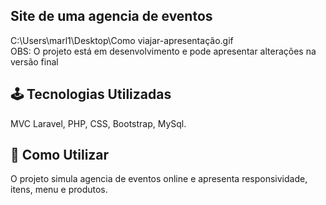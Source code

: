 <h2>Site de uma agencia de eventos</h2>
C:\Users\marl1\Desktop\Como viajar-apresentação.gif
<br>
OBS: O projeto está em desenvolvimento e pode apresentar alterações na versão final
<br>

<h2>🕹️ Tecnologias Utilizadas</h2>
MVC Laravel, PHP, CSS, Bootstrap, MySql.
<br>
<h2>🤔 Como Utilizar</h2>
O projeto simula agencia de eventos online e apresenta responsividade, itens, menu e produtos.



